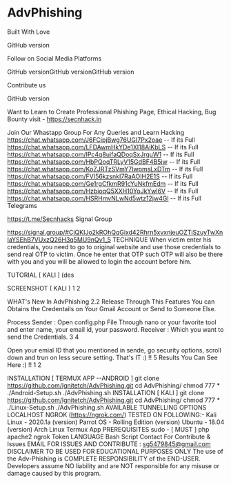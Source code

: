 # AdvPhishing
Built With Love

GitHub version



Follow on Social Media Platforms

GitHub versionGitHub versionGitHub version

Contribute us

GitHub version

Want to Learn to Create Professional Phishing Page, Ethical Hacking, Bug Bounty visit - https://secnhack.in





Join Our Whastapp Group For Any Queries and Learn Hacking
https://chat.whatsapp.com/J6FCipjBwg76UGI7Px2oae -- If its Full
https://chat.whatsapp.com/LFDAwmHkYDe1XI18AiKbLS -- If its Full
https://chat.whatsapp.com/IPc4q8uifaQDoqSxJrguW1 -- If its Full
https://chat.whatsapp.com/HbPQoqTRLyV15GdBF4B5iw -- If its Full
https://chat.whatsapp.com/KoZJRTzSVmY7IwpmsLxDTm -- If its Full
https://chat.whatsapp.com/FVI56kzsnkI7RaAOIH2E1S -- If its Full
https://chat.whatsapp.com/Ge1rgCfkmR91cYuNkfmEdm -- If its Full
https://chat.whatsapp.com/HzbioqQ5XXH10YoJkYwl6V -- If its Full
https://chat.whatsapp.com/HSRHmvNLwNd5wtz12jw4Gl -- If its Full
Telegrams

https://t.me/Secnhacks
Signal Group

https://signal.group/#CjQKIJo2kROhQqGixd42Rhrn5xvxnjeuOZTiSzuyTwXnIaYSEhB7VUxzQ26H3q5MU9nQv1_5
TECHNIQUE
When victim enter his credentials, you need to go to original website and use those credentials to send real OTP to victim. Once he enter that OTP such OTP will also be there with you and you will be allowed to login the account before him.

TUTORIAL [ KALI ]
(des

SCREENSHOT ( KALI )
1 2



WHAT's New In AdvPhishing 2.2 Release
Through This Features You can Obtains the Credentails on Your Gmail Account or Send to Someone Else.

Process
Sender : Open config.php File Through nano or your favorite tool and enter name, your email id, your password.
Receiver : Which you want to send the Credentials.
3 4

Open your emial ID that you mentioned in sende, go security options, scroll down and trun on less secure setting. That's IT :) !! 5
Results You Can See Here :) !!
1 2

INSTALLATION [ TERMUX APP --ANDROID ]
git clone https://github.com/Ignitetch/AdvPhishing.git
cd AdvPhishing/
chmod 777 *
./Android-Setup.sh
./AdvPhishing.sh
INSTALLATION [ KALI ]
git clone https://github.com/Ignitetch/AdvPhishing.git
cd AdvPhishing/
chmod 777 *
./Linux-Setup.sh
./AdvPhishing.sh
AVAILABLE TUNNELLING OPTIONS
LOCALHOST
NGROK (https://ngrok.com/)
TESTED ON FOLLOWING:-
Kali Linux - 2020.1a (version)
Parrot OS - Rolling Edition (version)
Ubuntu - 18.04 (version)
Arch Linux
Termux App
PREREQUISITES
sudo - [ MUST ]
php
apache2
ngrok Token
LANGUAGE
Bash Script
Contact For Contribute & Issues
                                  EMAIL FOR ISSUES AND CONTRIBUTE : sg5479845@gmail.com
DISCLAIMER
                                   TO BE USED FOR EDUCATIONAL PURPOSES ONLY
The use of the Adv-Phishing is COMPLETE RESPONSIBILITY of the END-USER. Developers assume NO liability and are NOT responsible for any misuse or damage caused by this program.
